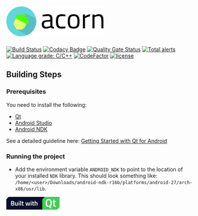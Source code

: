 # ![acorn](resources/images/acorn_with_text.png)

[![Build Status](https://travis-ci.org/achieveaholic/acorn.svg?branch=master)](https://travis-ci.org/achieveaholic/acorn) [![Codacy Badge](https://api.codacy.com/project/badge/Grade/e0c5aa410def431492939be1699b67f7)](https://www.codacy.com/app/DrKaoliN/acorn?utm_source=github.com&amp;utm_medium=referral&amp;utm_content=achieveaholic/acorn&amp;utm_campaign=Badge_Grade) [![Quality Gate Status](https://sonarcloud.io/api/project_badges/measure?project=6237a429f54c46ab826b&metric=alert_status)](https://sonarcloud.io/dashboard?id=6237a429f54c46ab826b) [![Total alerts](https://img.shields.io/lgtm/alerts/g/achieveaholic/acorn.svg?logo=lgtm&logoWidth=18)](https://lgtm.com/projects/g/achieveaholic/acorn/alerts/) [![Language grade: C/C++](https://img.shields.io/lgtm/grade/cpp/g/achieveaholic/acorn.svg?logo=lgtm&logoWidth=18)](https://lgtm.com/projects/g/achieveaholic/acorn/context:cpp) [![CodeFactor](https://www.codefactor.io/repository/github/achieveaholic/acorn/badge)](https://www.codefactor.io/repository/github/achieveaholic/acorn) [![license](https://img.shields.io/github/license/mashape/apistatus.svg)]()

## Building Steps

### Prerequisites

You need to install the following:
* [Qt](https://doc.qt.io/qt-5/gettingstarted.html#install-qt)
* [Android Studio](https://developer.android.com/studio/install.html)
* [Android NDK](https://developer.android.com/ndk/guides/index.html)

See a detailed guideline here: [Getting Started with Qt for Android](https://doc.qt.io/qt-5/androidgs.html)

### Running the project

* Add the environment variable `ANDROID_NDK` to point to the location of your installed `NDK` library.
  This should look something like: `/home/<user>/Downloads/android-ndk-r16b/platforms/android-27/arch-x86/usr/lib`.


[![built-with-qt](resources/images/Built_with_Qt.png)](https://www.qt.io/)
